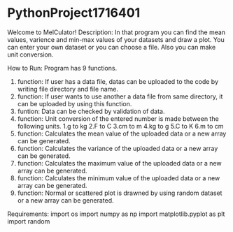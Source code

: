 # PythonProject1716401
Welcome to MelCulator! 
Description: In that program you can find the mean values, varience and min-max values of your datasets and draw a plot. You can enter your own dataset or you can choose a file. Also you can make unit conversion.

How to Run:
Program has 9 functions. 
1. function: If user has a data file, datas can be uploaded to the code by writing file directory and file name.
2. function: If user wants to use another a data file from same directory, it can be uploaded by using this function. 
3. funtion: Data can be checked by validation of data.
4. function: Unit conversion of the entered number is made between the following units.
    1.g to kg
    2.F to C
    3.cm to m
    4.kg to g
    5.C to K
    6.m to cm
5. function: Calculates the mean value of the uploaded data or a new array can be generated.
6. function: Calculates the variance of the uploaded data or a new array can be generated.
7. function: Calculates the maximum value of the uploaded data or a new array can be generated.
8. function: Calculates the minimum value of the uploaded data or a new array can be generated.
9. function: Normal or scattered plot is drawned by using random dataset or a new array can be generated.

Requirements:
    import os
    import numpy as np
    import matplotlib.pyplot as plt
    import random
